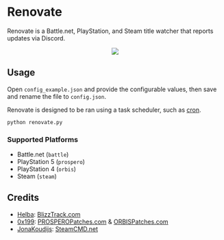 # Renovate

Renovate is a Battle.net, PlayStation, and Steam title watcher that reports updates via Discord.

<p align="center">
    <img src="https://i.imgur.com/qEimihY.png" draggable="false">
</p>

## Usage

Open `config_example.json` and provide the configurable values, then save and rename the file to `config.json`.

Renovate is designed to be ran using a task scheduler, such as [cron](https://crontab.guru/).

```
python renovate.py
```

### Supported Platforms

-   Battle.net (`battle`)
-   PlayStation 5 (`prospero`)
-   PlayStation 4 (`orbis`)
-   Steam (`steam`)

## Credits

-   [Helba](https://twitter.com/helba_the_ai): [BlizzTrack.com](https://blizztrack.com/)
-   [0x199](https://twitter.com/0x199): [PROSPEROPatches.com](https://prosperopatches.com/) & [ORBISPatches.com](https://orbispatches.com/)
-   [JonaKoudijs](https://github.com/jonakoudijs): [SteamCMD.net](https://www.steamcmd.net/)
